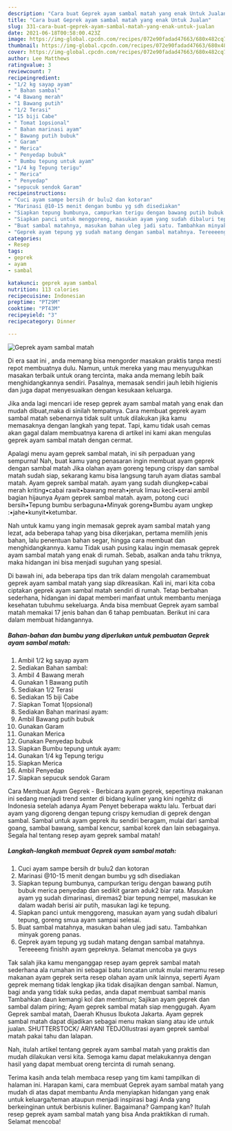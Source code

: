 ```yaml
---
description: "Cara buat Geprek ayam sambal matah yang enak Untuk Jualan"
title: "Cara buat Geprek ayam sambal matah yang enak Untuk Jualan"
slug: 331-cara-buat-geprek-ayam-sambal-matah-yang-enak-untuk-jualan
date: 2021-06-18T00:58:00.423Z
image: https://img-global.cpcdn.com/recipes/072e90fadad47663/680x482cq70/geprek-ayam-sambal-matah-foto-resep-utama.jpg
thumbnail: https://img-global.cpcdn.com/recipes/072e90fadad47663/680x482cq70/geprek-ayam-sambal-matah-foto-resep-utama.jpg
cover: https://img-global.cpcdn.com/recipes/072e90fadad47663/680x482cq70/geprek-ayam-sambal-matah-foto-resep-utama.jpg
author: Lee Matthews
ratingvalue: 3
reviewcount: 7
recipeingredient:
- "1/2 kg sayap ayam"
- " Bahan sambal"
- "4 Bawang merah"
- "1 Bawang putih"
- "1/2 Terasi"
- "15 biji Cabe"
- " Tomat 1opsional"
- " Bahan marinasi ayam"
- " Bawang putih bubuk"
- " Garam"
- " Merica"
- " Penyedap bubuk"
- " Bumbu tepung untuk ayam"
- "1/4 kg Tepung terigu"
- " Merica"
- " Penyedap"
- "sepucuk sendok Garam"
recipeinstructions:
- "Cuci ayam sampe bersih dr bulu2 dan kotoran"
- "Marinasi @10-15 menit dengan bumbu yg sdh disediakan"
- "Siapkan tepung bumbunya, campurkan terigu dengan bawang putih bubuk merica penyedap dan sedikit garam aduk2 biar rata. Masukan ayam yg sudah dimarinasi, diremas2 biar tepung nempel, masukan ke dalam wadah berisi air putih, masukan lagi ke tepung."
- "Siapkan panci untuk menggoreng, masukan ayam yang sudah dibaluri tepung, goreng smua ayam sampai selesai."
- "Buat sambal matahnya, masukan bahan uleg jadi satu. Tambahkan minyak goreng panas."
- "Geprek ayam tepung yg sudah matang dengan sambal matahnya. Tereeeeng finishh ayam gepreknya. Selamat mencoba ya guys"
categories:
- Resep
tags:
- geprek
- ayam
- sambal

katakunci: geprek ayam sambal 
nutrition: 113 calories
recipecuisine: Indonesian
preptime: "PT29M"
cooktime: "PT43M"
recipeyield: "3"
recipecategory: Dinner

---
```



![Geprek ayam sambal matah](https://img-global.cpcdn.com/recipes/072e90fadad47663/680x482cq70/geprek-ayam-sambal-matah-foto-resep-utama.jpg)

Di era  saat ini , anda memang bisa mengorder masakan praktis tanpa mesti repot membuatnya dulu. Namun, untuk mereka yang mau menyuguhkan masakan terbaik untuk orang tercinta, maka anda memang lebih baik menghidangkannya sendiri. Pasalnya, memasak sendiri jauh lebih higienis dan juga dapat menyesuaikan dengan kesukaan keluarga.

Jika anda lagi mencari ide resep geprek ayam sambal matah yang enak dan mudah dibuat,maka di sinilah tempatnya. Cara membuat geprek ayam sambal matah  sebenarnya tidak sulit untuk dilakukan jika kamu memasaknya dengan langkah yang tepat. Tapi, kamu tidak usah cemas akan gagal dalam membuatnya 
karena di artikel ini kami akan mengulas geprek ayam sambal matah dengan cermat.  

Apalagi menu ayam geprek sambal matah, ini sih perpaduan yang sempurna! Nah, buat kamu yang penasaran ingin membuat ayam geprek dengan sambal matah Jika olahan ayam goreng tepung crispy dan sambal matah sudah siap, sekarang kamu bisa langsung taruh ayam diatas sambal matah. Ayam geprek sambal matah. ayam yang sudah diungkep•cabai merah kriting•cabai rawit•bawang merah•jeruk limau kecil•serai ambil bagian hijaunya Ayam geprek sambal matah. ayam, potong cuci bersih•Tepung bumbu serbaguna•Minyak goreng•Bumbu ayam ungkep :•jahe•kunyit•ketumbar.

Nah untuk kamu yang ingin memasak geprek ayam sambal matah yang lezat, ada beberapa tahap yang bisa dikerjakan, pertama memilih jenis bahan, lalu penentuan bahan segar, hingga cara membuat dan menghidangkannya. kamu Tidak usah pusing kalau ingin memasak geprek ayam sambal matah yang enak di rumah. Sebab, asalkan anda  tahu triknya, maka hidangan ini bisa menjadi suguhan yang spesial.

Di bawah ini, ada beberapa tips dan trik dalam mengolah caramembuat geprek ayam sambal matah yang siap dikreasikan. Kali ini, mari kita coba ciptakan geprek ayam sambal matah sendiri di rumah. Tetap berbahan sederhana, hidangan ini dapat memberi manfaat untuk membantu menjaga kesehatan tubuhmu sekeluarga. Anda bisa membuat Geprek ayam sambal matah memakai 17 jenis bahan dan 6 tahap pembuatan. Berikut ini cara dalam membuat hidangannya.

<!--inarticleads1-->

##### Bahan-bahan dan bumbu yang diperlukan untuk pembuatan Geprek ayam sambal matah:

1. Ambil 1/2 kg sayap ayam
1. Sediakan  Bahan sambal:
1. Ambil 4 Bawang merah
1. Gunakan 1 Bawang putih
1. Sediakan 1/2 Terasi
1. Sediakan 15 biji Cabe
1. Siapkan  Tomat 1(opsional)
1. Sediakan  Bahan marinasi ayam:
1. Ambil  Bawang putih bubuk
1. Gunakan  Garam
1. Gunakan  Merica
1. Gunakan  Penyedap bubuk
1. Siapkan  Bumbu tepung untuk ayam:
1. Gunakan 1/4 kg Tepung terigu
1. Siapkan  Merica
1. Ambil  Penyedap
1. Siapkan sepucuk sendok Garam


Cara Membuat Ayam Geprek - Berbicara ayam geprek, sepertinya makanan ini sedang menjadi trend senter di bidang kuliner yang kini ngehitz di Indonesia setelah adanya Ayam Penyet beberapa waktu lalu. Terbuat dari ayam yang digoreng dengan tepung crispy kemudian di geprek dengan sambal. Sambal untuk ayam geprek itu sendiri beragam, mulai dari sambal goang, sambal bawang, sambal kencur, sambal korek dan lain sebagainya. Segala hal tentang resep ayam geprek sambal matah! 

<!--inarticleads2-->

##### Langkah-langkah membuat Geprek ayam sambal matah:

1. Cuci ayam sampe bersih dr bulu2 dan kotoran
1. Marinasi @10-15 menit dengan bumbu yg sdh disediakan
1. Siapkan tepung bumbunya, campurkan terigu dengan bawang putih bubuk merica penyedap dan sedikit garam aduk2 biar rata. Masukan ayam yg sudah dimarinasi, diremas2 biar tepung nempel, masukan ke dalam wadah berisi air putih, masukan lagi ke tepung.
1. Siapkan panci untuk menggoreng, masukan ayam yang sudah dibaluri tepung, goreng smua ayam sampai selesai.
1. Buat sambal matahnya, masukan bahan uleg jadi satu. Tambahkan minyak goreng panas.
1. Geprek ayam tepung yg sudah matang dengan sambal matahnya. Tereeeeng finishh ayam gepreknya. Selamat mencoba ya guys


Tak salah jika kamu menganggap resep ayam geprek sambal matah sederhana ala rumahan ini sebagai batu loncatan untuk mulai meramu resep makanan ayam geprek serta resep olahan ayam unik lainnya, seperti  Ayam geprek memang tidak lengkap jika tidak disajikan dengan sambal. Namun, bagi anda yang tidak suka pedas, anda dapat membuat sambal manis Tambahkan daun kemangi kol dan mentimun; Sajikan ayam geprek dan sambal dalam piring; Ayam geprek sambal matah siap menggugah. Ayam Geprek sambal matah, Daerah Khusus Ibukota Jakarta. Ayam geprek sambal matah dapat dijadikan sebagai menu makan siang atau ide untuk jualan. SHUTTERSTOCK/ ARIYANI TEDJOIlustrasi ayam geprek sambal matah pakai tahu dan lalapan. 

Nah, itulah artikel tentang  geprek ayam sambal matah  yang praktis dan mudah dilakukan versi kita. Semoga kamu dapat melakukannya dengan hasil yang dapat membuat oreng tercinta di rumah senang. 

Terima kasih anda telah membaca resep yang tim kami tampilkan di halaman ini. Harapan kami, cara membuat  Geprek ayam sambal matah yang mudah di atas dapat membantu Anda menyiapkan hidangan yang enak untuk keluarga/teman ataupun menjadi inspirasi bagi Anda yang berkeinginan untuk berbisnis kuliner. Bagaimana? Gampang kan? Itulah resep geprek ayam sambal matah yang bisa Anda praktikkan di rumah. Selamat mencoba!

